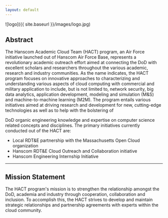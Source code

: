```yaml
---
layout: default
---
```


![logo]({{ site.baseurl }}/images/logo.jpg)



## Abstract
The Hanscom Academic Cloud Team (HACT) program, an Air Force initiative
launched out of Hanscom Air Force Base, represents a revolutionary academic
outreach effort aimed at connecting the DoD with excellent scholars and
researchers throughout the various academic, research and industry
communities.  As the name indicates, the HACT program focuses on innovative
approaches to characterizing and understanding various aspects of cloud
computing with commercial and military application to include, but is not
limited to, network security, big data analytics, application development,
modeling and simulation (M&S) and machine-to-machine learning (M2M).  The
program entails various initiatives aimed at driving research and
development
for new, cutting-edge technologies as well as to help with the bolstering of

DoD organic engineering knowledge and expertise on computer science related
concepts and disciplines.  The primary initiatives currently conducted out
of the HACT are:

- Local RDT&E partnership with the Massachusetts Open Cloud organization
- Hanscom RDT&E Cloud Outreach and Collaboration initiative
- Hanscom Engineering Internship Initiative

<hr>

## Mission Statement
The HACT program's mission is to strengthen the relationship amongst the
DoD, academia and industry through cooperation, collaboration and inclusion.
To accomplish this, the HACT strives to develop and maintain strategic
relationships and partnership agreements with experts within the cloud
community.